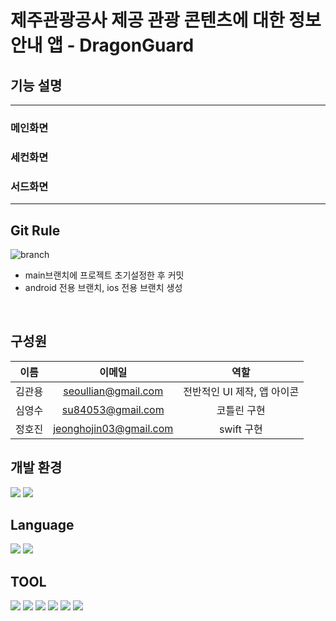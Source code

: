 # 제주관광공사 제공 관광 콘텐츠에 대한 정보 안내 앱 - DragonGuard
 
## 기능 설명
***
 ### 메인화면


 ### 세컨화면
 
 ### 서드화면

***

  ## Git Rule
  ![branch](https://user-images.githubusercontent.com/81843677/181170795-b7a13686-49cb-4021-bfdf-aae71a2f0a9c.png)
  - main브랜치에 프로젝트 초기설정한 후 커밋<br>
  - android 전용 브랜치, ios 전용 브랜치 생성<br>
<br>
  
## 구성원

|이름|이메일|역할|
|:-----:|:-----:|:-----:|
|김관용|seoullian@gmail.com|전반적인 UI 제작, 앱 아이콘|
|심영수|su84053@gmail.com|코틀린 구현|
|정호진|jeonghojin03@gmail.com|swift 구현|

 ## 개발 환경
<img src="https://img.shields.io/badge/IOS-000000?style=flat-square&logo=Apple&logoColor=white"/> <img src="https://img.shields.io/badge/Android-3DDC84?style=flat-square&logo=Android&logoColor=white"/>

## Language
<img src="https://img.shields.io/badge/Kotlin-7F52FF?style=flat-square&logo=Kotlin&logoColor=white"/> <img src="https://img.shields.io/badge/Swift-F05138?style=flat-square&logo=Swift&logoColor=white"/>

## TOOL
<img src="https://img.shields.io/badge/Android Studio-3DDC84?style=flat-square&logo=Android Studio&logoColor=white"/>  <img src="https://img.shields.io/badge/Xcode- 147EFB?style=flat-square&logo=Xcode&logoColor=white"/> <img src="https://img.shields.io/badge/Kakao- FFCD00?style=flat-square&logo=Kakao&logoColor=white"/> <img src="https://img.shields.io/badge/JIRA-0052CC?style=flat-square&logo=JIRA&logoColor=white"/> <img src="https://img.shields.io/badge/Docker-2496ED?style=flat-square&logo=Docker&logoColor=white"/> <img src="https://img.shields.io/badge/Notion-000000?style=flat-square&logo=Notion&logoColor=white"/>


